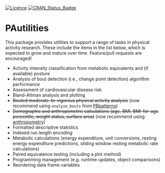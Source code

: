 <!-- README.md is generated from README.Rmd. Please edit that file -->

[![Licence](https://img.shields.io/badge/licence-GPL--3-blue.svg)](https://www.gnu.org/licenses/gpl-3.0.en.html)
[![CRAN\_Status\_Badge](http://www.r-pkg.org/badges/version/PAutilities)](https://cran.r-project.org/package=PAutilities)

# PAutilities

This package provides utilities to support a range of tasks in physical
activity research. These include the items in the list below, which is
expected to grow and mature over time. Feature/pull requests are
encouraged!

  - Activity intensity classification from metabolic equivalents and (if
    available) posture
  - Analysis of bout detection (i.e., change point detection) algorithm performance
  - Assessment of cardiovascular disease risk
  - Bland-Altman analysis and plotting
  - ~~Bouted moderate-to-vigorous physical activity analysis~~ (now recommend using `analyze_bouts` from [PBpatterns](https://github.com/paulhibbing/PBpatterns))
  - ~~Demographic and anthropometric calculations (age, BMI, BMI-for-age
    percentile, weight status, surface area)~~ (now recommend using [anthropometry](https://github.com/paulhibbing/anthropometry))
  - Formatted descriptive statistics
  - Indexed run length encoding
  - Metabolic calculations (energy expenditure, unit conversions, resting energy
    expenditure predictions, sliding window resting metabolic rate calculations)
  - Paired equivalence testing (including a plot method)
  - Programming management (e.g. runtime updates, object comparisons)
  - Reordering data frame variables

